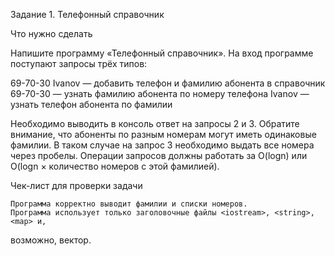 Задание 1. Телефонный справочник

Что нужно сделать

Напишите программу «Телефонный справочник».
На вход программе поступают запросы трёх типов:

69-70-30 Ivanov — добавить телефон и фамилию абонента в справочник
69-70-30 — узнать фамилию абонента по номеру телефона
Ivanov — узнать телефон абонента по фамилии

Необходимо выводить в консоль ответ на запросы 2 и 3. Обратите внимание, что
абоненты по разным номерам могут иметь одинаковые фамилии. В таком случае на запрос
3 необходимо выдать все номера через пробелы.
Операции запросов должны работать за O(logn) или O(logn × количество номеров с этой
фамилией).

Чек-лист для проверки задачи

    Программа корректно выводит фамилии и списки номеров.
    Программа использует только заголовочные файлы <iostream>, <string>, <map> и,
возможно, вектор.